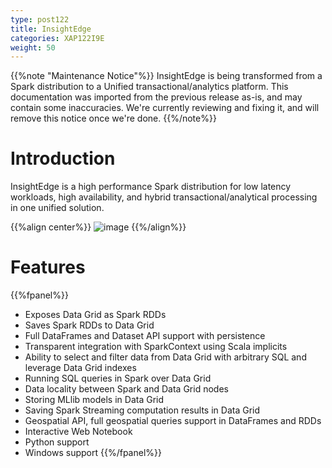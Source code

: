 ```yaml
---
type: post122
title: InsightEdge
categories: XAP122I9E
weight: 50
---
```


{{%note "Maintenance Notice"%}}
InsightEdge is being transformed from a Spark distribution to a Unified transactional/analytics platform. This documentation was imported from the previous release as-is, and may contain some inaccuracies. We're currently reviewing and fixing it, and will remove this notice once we're done.
{{%/note%}}

# Introduction

InsightEdge is a high performance Spark distribution for low latency workloads, high availability, and hybrid transactional/analytical processing in one unified solution.

{{%align center%}}
![image](/attachment_files/insightedge_arch.png)
{{%/align%}}


# Features

{{%fpanel%}}
* Exposes Data Grid as Spark RDDs
* Saves Spark RDDs to Data Grid
* Full DataFrames and Dataset API support with persistence
* Transparent integration with SparkContext using Scala implicits
* Ability to select and filter data from Data Grid with arbitrary SQL and leverage Data Grid indexes
* Running SQL queries in Spark over Data Grid
* Data locality between Spark and Data Grid nodes
* Storing MLlib models in Data Grid
* Saving Spark Streaming computation results in Data Grid
* Geospatial API, full geospatial queries support in DataFrames and RDDs
* Interactive Web Notebook
* Python support
* Windows support
{{%/fpanel%}}
